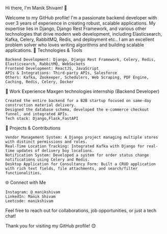 Hi there, I'm Manik Shivam! 👋

Welcome to my GitHub profile! I'm a passionate backend developer with over 3 years of experience in creating robust, scalable applications. My expertise lies in Django, Django Rest Framework, and various other technologies that drive modern web development, including Elasticsearch, Kafka, Celery, RabbitMQ, Redis, and deployment etc.. I am an excellent problem solver who loves writing algorithms and building scalable applications.
🔧 Technologies & Tools

    Backend Development: Django, Django Rest Framework, Celery, Redis, Elasticsearch, RabbitMQ, WebSockets
    Frontend Development: ReactJS, JavaScript
    APIs & Integrations: Third-party APIs, Salesforce
    Others: Kafka, Zookeeper, Schedulers, Web Scraping, PDF Engine, Caching, Redis, Celery, Docker

💼 Work Experience
Maxgen technologies internship (Backend Developer)

    Created the entire backend for a B2B startup focused on same-day construction material delivery.
    Designed the database schema, developed the e-commerce checkout funnel, and integrated APIs.
    Tech stack: Django,Flask,FastAPI

🚀 Projects & Contributions

    Vendor Management System: A Django project managing multiple stores with distinct permissions and roles.
    Real-Time Location Tracking: Integrated Kafka with Django for real-time updates of delivery boy locations.
    Notification System: Developed a system for order status change notifications using Celery and Redis.
    Desktop Application for Consultancy Form: Built a CRUD application with rich text fields, file attachments, and search/filter functionalities.



🌐 Connect with Me

    Instagram: @_manikshivam
    LinkedIn: Manik Shivam
    Leetcode: manikshivam

Feel free to reach out for collaborations, job opportunities, or just a tech chat!

Thank you for visiting my GitHub profile! 😊
